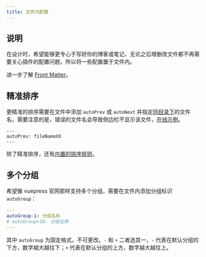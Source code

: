```yaml
---
title: 文件内配置
---
```


## 说明

在设计时，希望能够更专心于写好你的博客或笔记，无论之后增删改文件都不再需要关心插件的配置问题，所以将一些配置置于文件内。

进一步了解 [Front Matter](https://v1.vuepress.vuejs.org/zh/guide/frontmatter.html#front-matter)。



## 精准排序

更精准的排序需要在文件中添加 `autoPrev` 或 `autoNext` 并指定[同目录下](http://localhost:8080/vuepress-plugin-auto-sidebar/questions.html#_1-%E5%AE%83%E7%9A%84%E4%BD%9C%E7%94%A8%E6%98%AF%E7%94%9F%E6%88%90%E4%BE%A7%E8%BE%B9%E6%A0%8F%E5%90%97%EF%BC%9F)的文件名，需要注意的是，错误的文件名会导致侧边栏不显示该文件，[在线示例](https://github.com/shanyuhai123/documents/blame/master/docs/os/linux/everything-is-a-file.md#L3)。

```
---
autoPrev: fileNameXX
---
```

除了精准排序，还有[内置的排序规则](/features/plugin-options.html#sort（排序）)。



## 多个分组

希望像 vuepress 官网那样支持多个分组，需要在文件内添加分组标识 `autoGroup`：

```yaml
---
autoGroup-1: 分组名称
# autoGroup+10: 分组名称
---
```

其中 `autoGroup` 为固定格式，不可更改。`-` 和 `+` 二者选其一，`-` 代表在默认分组的下方，数字越大越往下；`+` 代表在默认分组的上方，数字越大越往上。
